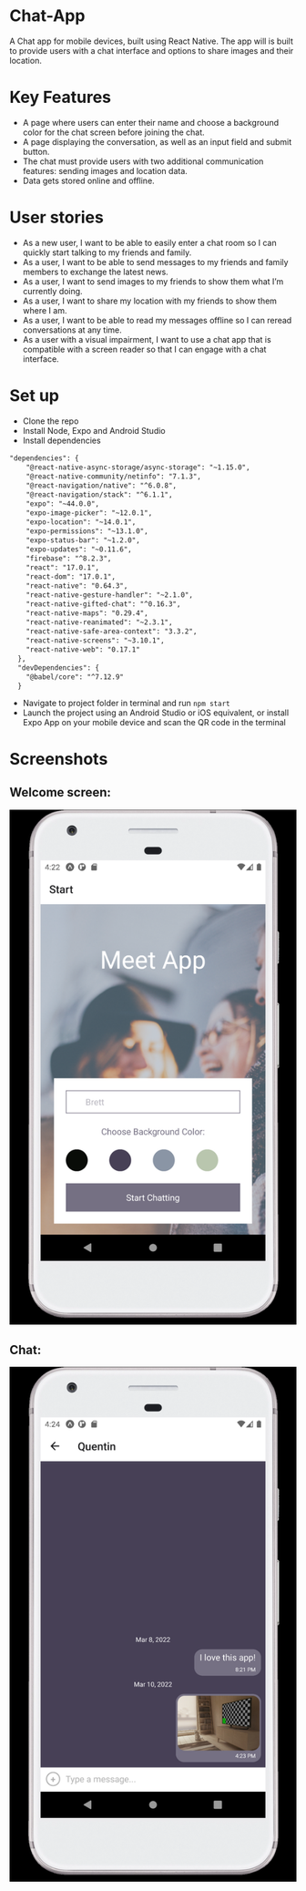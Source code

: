# Chat-App

A Chat app for mobile devices, built using React Native. The app will is built to provide users with a chat interface and options to share images and their location.

# Key Features

- A page where users can enter their name and choose a background color for the chat screen
before joining the chat.
- A page displaying the conversation, as well as an input field and submit button.
- The chat must provide users with two additional communication features: sending images
and location data.
- Data gets stored online and offline.

# User stories

- As a new user, I want to be able to easily enter a chat room so I can quickly start talking to my
friends and family.
- As a user, I want to be able to send messages to my friends and family members to exchange
the latest news.
- As a user, I want to send images to my friends to show them what I’m currently doing.
- As a user, I want to share my location with my friends to show them where I am.
- As a user, I want to be able to read my messages offline so I can reread conversations at any
time.
- As a user with a visual impairment, I want to use a chat app that is compatible with a screen
reader so that I can engage with a chat interface.

# Set up

- Clone the repo
- Install Node, Expo and Android Studio
- Install dependencies
```
"dependencies": {
    "@react-native-async-storage/async-storage": "~1.15.0",
    "@react-native-community/netinfo": "7.1.3",
    "@react-navigation/native": "^6.0.8",
    "@react-navigation/stack": "^6.1.1",
    "expo": "~44.0.0",
    "expo-image-picker": "~12.0.1",
    "expo-location": "~14.0.1",
    "expo-permissions": "~13.1.0",
    "expo-status-bar": "~1.2.0",
    "expo-updates": "~0.11.6",
    "firebase": "^8.2.3",
    "react": "17.0.1",
    "react-dom": "17.0.1",
    "react-native": "0.64.3",
    "react-native-gesture-handler": "~2.1.0",
    "react-native-gifted-chat": "^0.16.3",
    "react-native-maps": "0.29.4",
    "react-native-reanimated": "~2.3.1",
    "react-native-safe-area-context": "3.3.2",
    "react-native-screens": "~3.10.1",
    "react-native-web": "0.17.1"
  },
  "devDependencies": {
    "@babel/core": "^7.12.9"
  }
```
- Navigate to project folder in terminal and run ```npm start```
- Launch the project using an Android Studio or iOS equivalent, or install Expo App on your mobile device and scan the QR code in the terminal

# Screenshots

## Welcome screen:

![Screenshot](./img/Chat-1.png)

## Chat:

![Screenshot](./img/Chat-2.png)
